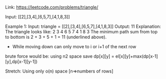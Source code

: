 Link: https://leetcode.com/problems/triangle/

Input:
[[2],[3,4],[6,5,7],[4,1,8,3]]

Example 1:
Input: triangle = [[2],[3,4],[6,5,7],[4,1,8,3]]
Output: 11
Explanation: The triangle looks like:
   2
  3 4
 6 5 7
4 1 8 3
The minimum path sum from top to bottom is 2 + 3 + 5 + 1 = 11 (underlined above).

- While moving down can only move to i or i+1 of the next row

brute force would be:
using n2 space
save dp[x][y] = el[x][y]+max(dp[x-1][y],dp[x-1][y-1])

Stretch: Using only o(n) space  [n=>numbers of rows]

